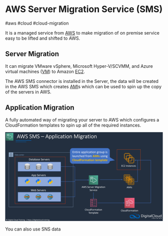 # AWS Server Migration Service (SMS)
#aws #cloud #cloud-migration 

It is a managed service from [AWS](Cloud%20Computing/AWS/AWS.md) to make migration of on premise service easy to be lifted and shifted to AWS.

## Server Migration

It can migrate VMware vSphere, Microsoft Hyper-V/SCVMM, and   Azure virtual machines ([VM](Cloud%20Computing/Azure/VM.md)) to Amazon [EC2](Cloud%20Computing/AWS/Compute/EC2.md).

The AWS SMS connector is installed in the Server, the data will be created in the AWS SMS which creates [AMI](Cloud%20Computing/AWS/Compute/AMI.md)s which can be used to spin up the copy of the servers in AWS.


## Application Migration

A fully automated way of migrating your server to AWS which configures a CloudFormation templates to spin up all of the required instances.

![](Attachments/Pasted%20image%2020230321145309.png)



You can also use SNS data